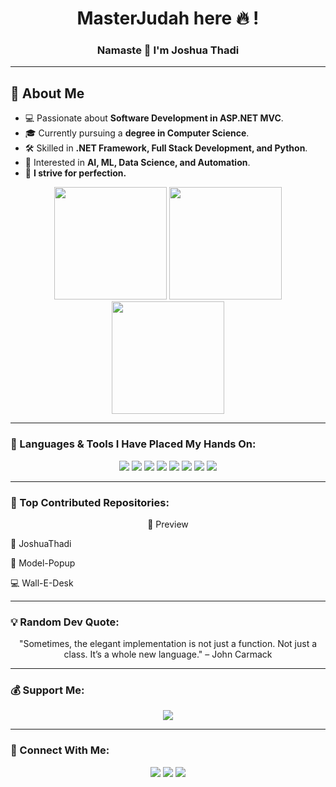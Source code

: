 <h1 align="center">MasterJudah here 🔥 !</h1>
<h3 align="center">Namaste 🙏 I'm Joshua Thadi</h3>

---

## 📌 About Me

- 💻 Passionate about **Software Development in ASP.NET MVC**.
- 🎓 Currently pursuing a **degree in Computer Science**.
- 🛠 Skilled in **.NET Framework, Full Stack Development, and Python**.
- 🤖 Interested in **AI, ML, Data Science, and Automation**.
- 🎯 **I strive for perfection.**

<p align="center">
<img src="https://github-readme-stats.vercel.app/api?username=MasterJudah&show_icons=true&locale=en&theme=radical" height="180em"/>
<img src="https://github-readme-stats.vercel.app/api/top-langs/?username=MasterJudah&layout=compact&theme=radical" height="180em"/>
<img src="https://github-readme-streak-stats.herokuapp.com/?user=MasterJudah&theme=radical" height="180em"/>
</p>

---

### 🚀 Languages & Tools I Have Placed My Hands On:
<p align="center">
<img src="https://img.shields.io/badge/C%23-239120?style=for-the-badge&logo=c-sharp&logoColor=white" />
<img src="https://img.shields.io/badge/Java-007396?style=for-the-badge&logo=java&logoColor=white" />
<img src="https://img.shields.io/badge/JavaScript-F7DF1E?style=for-the-badge&logo=javascript&logoColor=black" />
<img src="https://img.shields.io/badge/Python-3776AB?style=for-the-badge&logo=python&logoColor=white" />
<img src="https://img.shields.io/badge/HTML5-E34F26?style=for-the-badge&logo=html5&logoColor=white" />
<img src="https://img.shields.io/badge/CSS3-1572B6?style=for-the-badge&logo=css3&logoColor=white" />
<img src="https://img.shields.io/badge/React-61DAFB?style=for-the-badge&logo=react&logoColor=black" />
<img src="https://img.shields.io/badge/Node.js-339933?style=for-the-badge&logo=node-dot-js&logoColor=white" />
</p>

---

### 🌟 Top Contributed Repositories:
<p align="center">
🚀 Preview

📁 JoshuaThadi

📌 Model-Popup

💻 Wall-E-Desk
</p>

---

### 💡 Random Dev Quote:
<p align="center">
"Sometimes, the elegant implementation is not just a function. Not just a class. It’s a whole new language." – John Carmack
</p>

---

### 💰 Support Me:
<p align="center">
<a href="https://www.buymeacoffee.com/MasterJudah" target="_blank">
<img src="https://img.shields.io/badge/Buy%20Me%20A%20Coffee-FECC00?style=for-the-badge&logo=buy-me-a-coffee&logoColor=black" />
</a>
</p>

---

### 🔗 Connect With Me:
<p align="center">
<a href="https://www.linkedin.com/in/joshuathadi" target="_blank"><img src="https://img.shields.io/badge/LinkedIn-0077B5?style=for-the-badge&logo=linkedin&logoColor=white"/></a>
<a href="https://github.com/MasterJudah" target="_blank"><img src="https://img.shields.io/badge/GitHub-100000?style=for-the-badge&logo=github&logoColor=white"/></a>
<a href="https://instagram.com/MasterJudah" target="_blank"><img src="https://img.shields.io/badge/Instagram-E4405F?style=for-the-badge&logo=instagram&logoColor=white"/></a>
</p>
